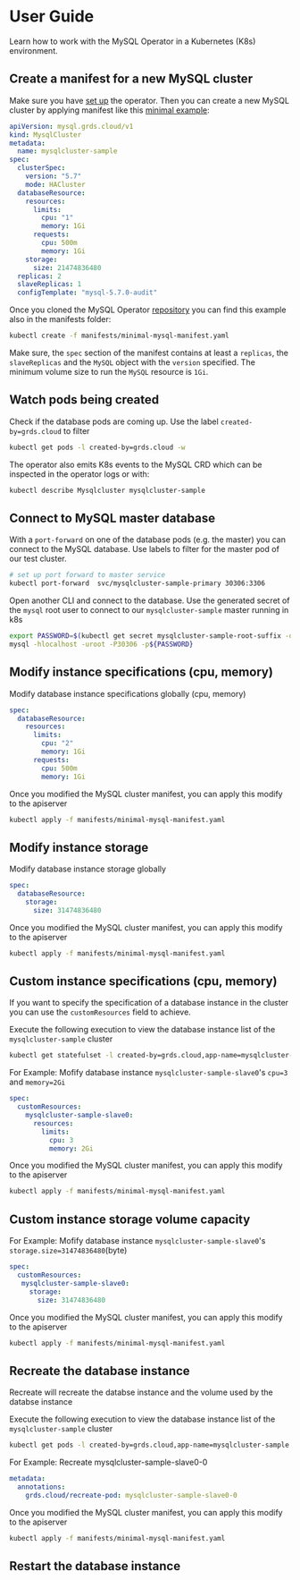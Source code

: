 <h1>User Guide</h1>
Learn how to work with the MySQL Operator in a Kubernetes (K8s) environment.

## Create a manifest for a new MySQL cluster

Make sure you have [set up](quickstart.md) the operator. Then you can create a
new MySQL cluster by applying manifest like this [minimal example](../manifests/minimal-mysql-manifest.yaml):

```yaml
apiVersion: mysql.grds.cloud/v1
kind: MysqlCluster
metadata:
  name: mysqlcluster-sample
spec:
  clusterSpec:
    version: "5.7"
    mode: HACluster
  databaseResource:
    resources:
      limits:
        cpu: "1"
        memory: 1Gi
      requests:
        cpu: 500m
        memory: 1Gi
    storage:
      size: 21474836480
  replicas: 2
  slaveReplicas: 1
  configTemplate: "mysql-5.7.0-audit"
```

Once you cloned the MySQL Operator [repository](https://github.com/GrdsCloud/mysql-operator-docs.git)
you can find this example also in the manifests folder:

```bash
kubectl create -f manifests/minimal-mysql-manifest.yaml
```

Make sure, the `spec` section of the manifest contains at least a `replicas`, the
`slaveReplicas` and the `MySQL` object with the `version` specified.
The minimum volume size to run the `MySQL` resource is `1Gi`.

## Watch pods being created

Check if the database pods are coming up. Use the label `created-by=grds.cloud` to filter

```bash
kubectl get pods -l created-by=grds.cloud -w
```

The operator also emits K8s events to the MySQL CRD which can be inspected
in the operator logs or with:

```bash
kubectl describe Mysqlcluster mysqlcluster-sample
```

## Connect to MySQL master database

With a `port-forward` on one of the database pods (e.g. the master) you can
connect to the MySQL database. Use labels to filter for the master pod of
our test cluster.

```bash
# set up port forward to master service
kubectl port-forward  svc/mysqlcluster-sample-primary 30306:3306
```

Open another CLI and connect to the database. Use the generated secret of the
`mysql` root user to connect to our `mysqlcluster-sample` master running in k8s

```bash
export PASSWORD=$(kubectl get secret mysqlcluster-sample-root-suffix -o 'jsonpath={.data.password}' | base64 -d)
mysql -hlocalhost -uroot -P30306 -p${PASSWORD}
```

## Modify instance specifications (cpu, memory)

Modify database instance specifications globally (cpu, memory)

```yaml
spec: 
  databaseResource:
    resources:
      limits:
        cpu: "2"
        memory: 1Gi
      requests:
        cpu: 500m
        memory: 1Gi
```

Once you modified the MySQL cluster manifest, you can apply this modify to the apiserver

```bash
kubectl apply -f manifests/minimal-mysql-manifest.yaml
```

## Modify instance storage

Modify database instance storage globally

```yaml
spec: 
  databaseResource:
    storage:
      size: 31474836480
```

Once you modified the MySQL cluster manifest, you can apply this modify to the apiserver

```bash
kubectl apply -f manifests/minimal-mysql-manifest.yaml
```

## Custom instance specifications (cpu, memory)

If you want to specify the specification of a database instance in the cluster
you can use the `customResources` field to achieve.

Execute the following execution to view the database instance list of the `mysqlcluster-sample` cluster

```bash
kubectl get statefulset -l created-by=grds.cloud,app-name=mysqlcluster-sample
```

For Example: Mofify database instance `mysqlcluster-sample-slave0`'s `cpu=3` and `memory=2Gi`

```yaml
spec: 
  customResources:
    mysqlcluster-sample-slave0:
      resources:
        limits:
          cpu: 3
          memory: 2Gi
```

Once you modified the MySQL cluster manifest, you can apply this modify to the apiserver

```bash
kubectl apply -f manifests/minimal-mysql-manifest.yaml
```

## Custom instance storage volume capacity

For Example: Mofify database instance `mysqlcluster-sample-slave0`'s `storage.size=31474836480`(byte)

```yaml
spec: 
  customResources:
   mysqlcluster-sample-slave0:
     storage:
       size: 31474836480
```

Once you modified the MySQL cluster manifest, you can apply this modify to the apiserver

```bash
kubectl apply -f manifests/minimal-mysql-manifest.yaml
```

## Recreate the database instance

Recreate will recreate the databse instance and the volume used by the databse instance

Execute the following execution to view the database instance list of the `mysqlcluster-sample` cluster

```bash
kubectl get pods -l created-by=grds.cloud,app-name=mysqlcluster-sample
```

For Example: Recreate mysqlcluster-sample-slave0-0

```yaml
metadata:
  annotations:
    grds.cloud/recreate-pod: mysqlcluster-sample-slave0-0
```

Once you modified the MySQL cluster manifest, you can apply this modify to the apiserver

```bash
kubectl apply -f manifests/minimal-mysql-manifest.yaml
```

## Restart the database instance

